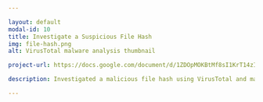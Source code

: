 ```yaml
---

layout: default
modal-id: 10
title: Investigate a Suspicious File Hash
img: file-hash.png
alt: VirusTotal malware analysis thumbnail

project-url: https://docs.google.com/document/d/1ZDOpMOKBtMf8sI1KrT14zIlye6u0aMxIRwHuTAnICO0/edit?tab=t.0

description: Investigated a malicious file hash using VirusTotal and mapped findings to the Pyramid of Pain. Conducted behavioral analysis of a Flagpro/BlackTech Trojan sample, extracted IoCs, and correlated them with MITRE ATT&CK techniques. Demonstrated SOC analyst skills in malware intelligence and threat categorization.

---
```

